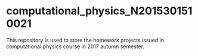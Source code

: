 # computational_physics_N2015301510021
This repository is used to store the homework projects issued in computational physics course in 2017 autumn semester.
